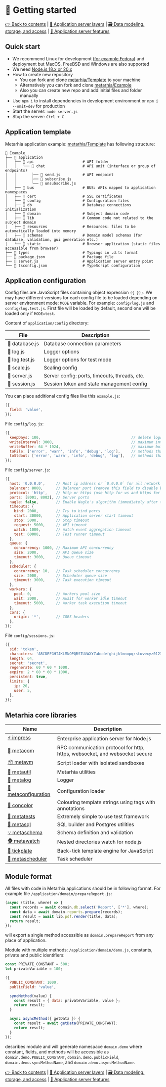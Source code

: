 # 🚀 Getting started

[👉 Back to contents](/) | [🥞 Application server layers](/content/en/LAYERS.md) | [🗃️ Data modeling, storage, and access](/content/en/DATA.md) | [🧩 Application server features](/content/en/SERVER.md)

## Quick start

- We recommend Linux for development ([for example Fedora](https://fedoraproject.org/workstation/download/)) and deployment but MacOS, FreeBSD and Windows are also supported
- We need [Node.js 18.x or 20.x](https://nodejs.org/en/download)
- How to create new repository
  - You can fork and clone [metarhia/Template](https://github.com/metarhia/Template) to your machine
  - Alternatively you can fork and clone [metarhia/Example](https://github.com/metarhia/Example)
  - Also you can create new repo and add initial files and folder manually
- Use `npm i` to install dependencies in development environment or `npm i --omit=dev` for production
- Start the server: `node server.js`
- Stop the server: `Ctrl + C`

## Application template

Metarhia application example: [metarhia/Template](https://github.com/metarhia/Example) has following structure:

```
📁 Example
├── 📁 application
│   ├── 📁 api                      # API folder
│   │   └── 📁 chat                 # API unit (interface or group of endpoints)
│   │       ├── 📄 send.js          # API endpoint
│   │       ├── 📄 subscribe.js
│   │       └── 📄 unsubscribe.js
│   ├── 📁 bus                      # BUS: APIs mapped to application namespaces
│   ├── 📁 cert                     # SSL certificates
│   ├── 📁 config                   # Configuration files
│   ├── 📁 db                       # Database connections initialization
│   ├── 📁 domain                   # Subject domain code
│   ├── 📁 lib                      # Common code not related to the subject domain
│   ├── 📁 resources                # Resources: files to be automatically loaded into memory
│   ├── 📁 schemas                  # Domain model schemas (for database, validation, gui generation etc.)
│   └── 📁 static                   # Browser application (static files accessible from browser)
├── 📁 types                        # Typings in .d.ts format
├── 📄 package.json                 # Package file
├── 📄 server.js                    # Application server entry point
└── 📄 tsconfig.json                # TypeScript configuration
```

## Application configuration

Config files are JavaScript files containing object expression `({ });`. We may have different versions for each config file to be loaded depending on server environment mode: `MODE` variable. For example: `config/log.js` and `config/log.test.js`. First file will be loaded by default, second one will be loaded only if `MODE=test`.

Content of `application/config` directory:

| File           | Description |
| -------------- | ----------- |
| 📄 database.js | Database connection parameters |
| 📄 log.js      | Logger options |
| 📄 log.test.js | Logger options for test mode |
| 📄 scale.js    | Scaling config |
| 📄 server.js   | Server config: ports, timeouts, threads, etc. |
| 📄 session.js  | Session token and state management config |

You can place additional config files like this `example.js`:

```js
({
  field: 'value',
});
```

File `config/log.js`:

```js
({
  keepDays: 100,                                         // delete logs after N days
  writeInterval: 3000,                                   // maximum interval between flush to disk
  writeBuffer: 64 * 1024,                                // maximum buffer size before flush to disk
  toFile: ['error', 'warn', 'info', 'debug', 'log'],     // methods that output to a file
  toStdout: ['error', 'warn', 'info', 'debug', 'log'],   // methods that output to a terminal
});
```

File `config/server.js`:

```js
({
  host: '0.0.0.0',     // Host ip address or `0.0.0.0` for all network interfaces
  balancer: 8000,      // Balancer port (remove this field to disable balancing)
  protocol: 'http',    // http or https (use http for ws and https for wss)
  ports: [8001, 8002], // Server ports
  nagle: false,        // Enable Nagle's algorithm (immediately after the socket is established)
  timeouts: {
    bind: 2000,        // Try to bind ports
    start: 30000,      // Application server start timeout
    stop: 5000,        // Stop timeout
    request: 5000,     // API timeout
    watch: 1000,       // Watch event aggregation timeout
    test: 60000,       // Test runner timeout
  },
  queue: {
    concurrency: 1000, // Maximum API concurrency
    size: 2000,        // API queue size
    timeout: 3000,     // Queue timeout
  },
  scheduler: {
    concurrency: 10,   // Task scheduler concurrency
    size: 2000,        // Scheduler queue size
    timeout: 3000,     // Task execution timeout
  },
  workers: {
    pool: 0,           // Workers pool size
    wait: 2000,        // Await for worker idle timeout
    timeout: 5000,     // Worker task execution timeout
  },
  cors: {
    origin: '*',       // CORS headers
  },
});
```

File `config/sessions.js`:

```js
({
  sid: 'token',
  characters: 'ABCDEFGHIJKLMNOPQRSTUVWXYZabcdefghijklmnopqrstuvwxyz0123456789',
  length: 64,
  secret: 'secret',
  regenerate: 60 * 60 * 1000,
  expire: 2 * 60 * 60 * 1000,
  persistent: true,
  limits: {
    ip: 20,
    user: 5,
  },
});
```

## Metarhia core libraries

| Name | Description |
| --- | --- |
| [⚡ impress](https://github.com/metarhia/impress) | Enterprise application server for Node.js |
| [🔌 metacom](https://github.com/metarhia/metacom) | RPC communication protocol for http, https, websocket, and websocket secure |
| [📦 metavm](https://github.com/metarhia/metavm) | Script loader with isolated sandboxes |
| [🧰 metautil](https://github.com/metarhia/metautil) | Metarhia utilities |
| [📝 metalog](https://github.com/metarhia/metalog) | Logger |
| [🔧 metaconfiguration](https://github.com/metarhia/metaconfiguration) | Configuration loader |
| [🎨 concolor](https://github.com/metarhia/concolor) | Colouring template strings using tags with annotations |
| [🧪 metatests](https://github.com/metarhia/metatests) | Extremely simple to use test framework |
| [🐘 metasql](https://github.com/metarhia/metasql) | SQL builder and Postgres utilities |
| [💡 metaschema](https://github.com/metarhia/metaschema) | Schema definition and validation |
| [🕵️ metawatch](https://github.com/metarhia/metawatch) | Nested directories watch for node.js |
| [💬 tickplate](https://github.com/metarhia/tickplate) | Back-tick template engine for JavaScript |
| [📅 metascheduler](https://github.com/metarhia/metascheduler) | Task scheduler |

## Module format

All files with code in Metarhia applications should be in following format. For example file `/application/domain/prepareReport.js`:

```js
(async (title, where) => {
  const records = await domain.db.select('Report', ['*'], where);
  const data = await domain.reports.prepare(records);
  const result = await lib.pdf.render(title, data);
  return result;
});
```

will export a single method accessible as `domain.prepareReport` from any place of application.

Module with multiple methods: `/application/domain/demo.js`, constants, private and public identifiers:

```js
const PRIVATE_CONSTANT = 500;
let privateVariable = 100;

({
  PUBLIC_CONSTANT: 1000,
  publicField: 'value',

  syncMethod(value) {
    const result = { data: privateVariable, value };
    return result;
  }

  async asyncMethod({ getData }) {
    const result = await getData(PRIVATE_CONSTANT);
    return result;
  }
});
```

describes module and will generate namespace `domain.demo` where constant, fields, and methods will be accessible as `domain.demo.PUBLIC_CONSTANT`, `domain.demo.publicField`,
`domain.demo.syncMethodName`, and `domain.demo.asyncMethodName`.

[👉 Back to contents](/) | [🥞 Application server layers](/content/en/LAYERS.md) | [🗃️ Data modeling, storage, and access](/content/en/DATA.md) | [🧩 Application server features](/content/en/SERVER.md)
